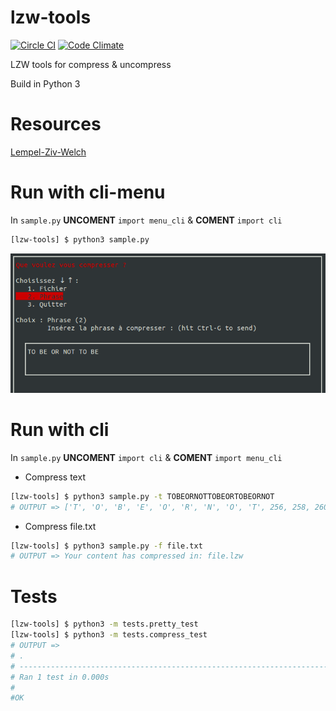 # lzw-tools
[![Circle CI](https://circleci.com/gh/HugoPouliquen/lzw-tools.svg?style=shield)](https://circleci.com/gh/HugoPouliquen/lzw-tools)
[![Code Climate](https://codeclimate.com/github/HugoPouliquen/lzw-tools/badges/gpa.svg)](https://codeclimate.com/github/HugoPouliquen/lzw-tools)

LZW tools for compress &amp; uncompress

Build in Python 3

# Resources
[Lempel-Ziv-Welch](https://fr.wikipedia.org/wiki/Lempel-Ziv-Welch)

# Run with cli-menu
In `sample.py` **UNCOMENT** `import menu_cli` & **COMENT** `import cli`
```bash
[lzw-tools] $ python3 sample.py
```
![](img/preview.png?raw=true)

# Run with cli
In `sample.py` **UNCOMENT**  `import cli` & **COMENT** `import menu_cli`
- Compress text
```bash
[lzw-tools] $ python3 sample.py -t TOBEORNOTTOBEORTOBEORNOT
# OUTPUT => ['T', 'O', 'B', 'E', 'O', 'R', 'N', 'O', 'T', 256, 258, 260, 265, 259, 261]
```
- Compress file.txt
```bash
[lzw-tools] $ python3 sample.py -f file.txt
# OUTPUT => Your content has compressed in: file.lzw
```

# Tests
```bash
[lzw-tools] $ python3 -m tests.pretty_test
[lzw-tools] $ python3 -m tests.compress_test
# OUTPUT =>
# .
# ----------------------------------------------------------------------
# Ran 1 test in 0.000s
#
#OK
```
